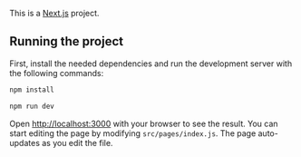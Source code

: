 This is a [Next.js](https://nextjs.org/) project.

## Running the project

First, install the needed dependencies and run the development server with the following commands:

```bash
npm install
```

```bash
npm run dev
```

Open [http://localhost:3000](http://localhost:3000) with your browser to see the result. You can start editing the page by modifying `src/pages/index.js`. The page auto-updates as you edit the file.
